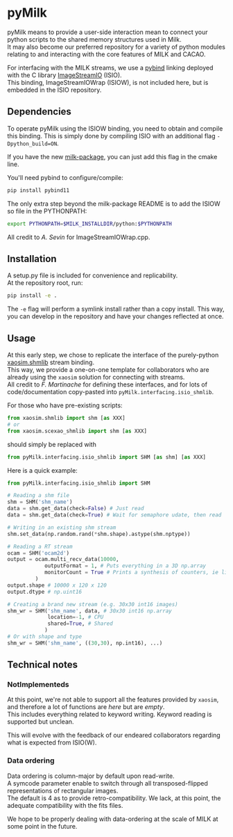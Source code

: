 # pyMilk

pyMilk means to provide a user-side interaction mean to connect your python scripts to the shared memory structures used in Milk.  
It may also become our preferred repository for a variety of python modules relating to and interacting with the core features of MILK and CACAO.

For interfacing with the MILK streams, we use a [pybind](https://github.com/pybind/pybind11) linking deployed with the C library [ImageStreamIO](https://github.com/milk-org/ImageStreamIO) (ISIO).  
This binding, ImageStreamIOWrap (ISIOW), is not included here, but is embedded in the ISIO repository.

## Dependencies

To operate pyMilk using the ISIOW binding, you need to obtain and compile this binding.
This is simply done by compiling ISIO with an additional flag `-Dpython_build=ON`.

If you have the new [milk-package](https://github.com/milk-org/ImageStreamIO), you can just add this flag in the cmake line.

You'll need pybind to configure/compile:
```bash
pip install pybind11
```

The only extra step beyond the milk-package README is to add the ISIOW so file in the PYTHONPATH:
```bash
export PYTHONPATH=$MILK_INSTALLDIR/python:$PYTHONPATH
```

All credit to *A. Sevin* for ImageStreamIOWrap.cpp.

## Installation

A setup.py file is included for convenience and replicability.  
At the repository root, run:

```bash
pip install -e .
```
The `-e` flag will perform a symlink install rather than a copy install. This way, you can develop in the repository and have your changes reflected at once.

## Usage

At this early step, we chose to replicate the interface of the purely-python [xaosim.shmlib](https://github.com/fmartinache/xaosim) stream binding.  
This way, we provide a one-on-one template for collaborators who are already using the `xaosim` solution for connecting with streams.  
All credit to *F. Martinache* for defining these interfaces, and for lots of code/documentation copy-pasted into `pyMilk.interfacing.isio_shmlib`.

For those who have pre-existing scripts:

```python
from xaosim.shmlib import shm [as XXX]
# or
from xaosim.scexao_shmlib import shm [as XXX]
```
should simply be replaced with

```python
from pyMilk.interfacing.isio_shmlib import SHM [as shm] [as XXX]
```


Here is a quick example:

```python
from pyMilk.interfacing.isio_shmlib import SHM

# Reading a shm file
shm = SHM('shm_name')
data = shm.get_data(check=False) # Just read
data = shm.get_data(check=True) # Wait for semaphore udate, then read

# Writing in an existing shm stream
shm.set_data(np.random.rand(*shm.shape).astype(shm.nptype))

# Reading a RT stream
ocam = SHM('ocam2d')
output = ocam.multi_recv_data(10000,
            outputFormat = 1, # Puts everything in a 3D np.array
            monitorCount = True # Prints a synthesis of counters, ie likely missed frames
         )
output.shape # 10000 x 120 x 120
output.dtype # np.uint16

# Creating a brand new stream (e.g. 30x30 int16 images)
shm_wr = SHM('shm_name', data, # 30x30 int16 np.array
             location=-1, # CPU
             shared=True, # Shared
            )
# Or with shape and type
shm_wr = SHM('shm_name', ((30,30), np.int16), ...)
```

## Technical notes

### NotImplementeds

At this point, we're not able to support all the features provided by `xaosim`, and therefore a lot of functions are *here* but are *empty*.  
This includes everything related to keyword writing. Keyword reading is supported but unclean.

This will evolve with the feedback of our endeared collaborators regarding what is expected from ISIO(W).


### Data ordering

Data ordering is column-major by default upon read-write.  
A symcode parameter enable to switch through all transposed-flipped representations of rectangular images.  
The default is 4 as to provide retro-compatibility. We lack, at this point, the adequate compatibility with the fits files.

We hope to be properly dealing with data-ordering at the scale of MILK at some point in the future.

